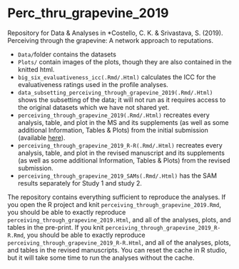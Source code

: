 # Perc_thru_grapevine_2019
Repository for Data &amp; Analyses in *Costello, C. K. &amp; Srivastava, S. (2019). Perceiving through the grapevine: A network approach to reputations.

* `Data/`folder contains the datasets
* `Plots/` contain images of the plots, though they are also contained in the knitted html.
* `big_six_evaluativeness_icc(.Rmd/.Html)` calculates the ICC for the evaluativeness ratings used in the profile analyses. 
* `data_subsetting_perceiving_through_grapevine_2019(.Rmd/.Html)` shows the subsetting of the data; it will not run as it requires access to the original datasets which we have not shared yet.
* `perceiving_through_grapevine_2019(.Rmd/.Html)` recreates every analysis, table, and plot in the MS and its supplements (as well as some additional Information, Tables & Plots) from the initial submission (available [here](https://costello.netlify.com/files/Perceiving_personality_through_grapevine_08.09.2019.pdf)).
* `perceiving_through_grapevine_2019_R-R(.Rmd/.Html)` recreates every analysis, table, and plot in the revised manuscript and its supplements (as well as some additional Information, Tables & Plots) from the revised submission.
* `perceiving_through_grapevine_2019_SAMs(.Rmd/.Html)` has the SAM results separately for Study 1 and study 2.

The repository contains everything sufficient to reproduce the analyses. If you open the R project and knit `perceiving_through_grapevine_2019.Rmd`, you should be able to exactly reproduce `perceiving_through_grapevine_2019.Html`, and all of the analyses, plots, and tables in the pre-print. If you knit `perceiving_through_grapevine_2019_R-R.Rmd`, you should be able to exactly reproduce `perceiving_through_grapevine_2019_R-R.Html`, and all of the analyses, plots, and tables in the revised manuscripts. You can reset the cache in R studio, but it will take some time to run the analyses without the cache.
